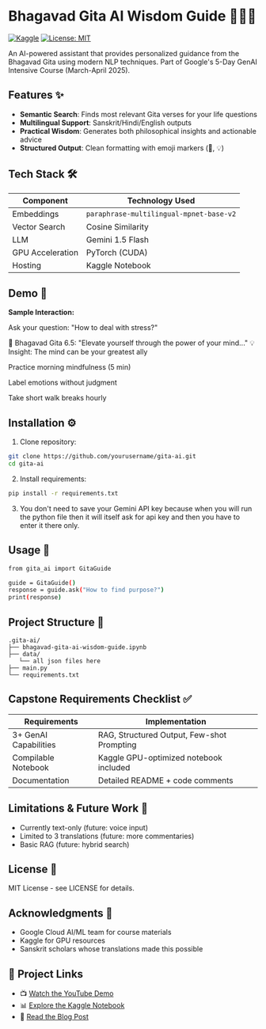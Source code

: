 # Bhagavad Gita AI Wisdom Guide 🌿📖🤖

[![Kaggle](https://img.shields.io/badge/Kaggle-Notebook-blue)](https://www.kaggle.com/code/vicky1603/bhagavad-gita-ai-wisdom-guide)
[![License: MIT](https://img.shields.io/badge/License-MIT-yellow.svg)](https://opensource.org/licenses/MIT)

An AI-powered assistant that provides personalized guidance from the Bhagavad Gita using modern NLP techniques. Part of Google's 5-Day GenAI Intensive Course (March-April 2025).

## Features ✨

- **Semantic Search**: Finds most relevant Gita verses for your life questions
- **Multilingual Support**: Sanskrit/Hindi/English outputs
- **Practical Wisdom**: Generates both philosophical insights and actionable advice
- **Structured Output**: Clean formatting with emoji markers (📜, 💡)

## Tech Stack 🛠️

| Component               | Technology Used                          |
|-------------------------|------------------------------------------|
| Embeddings              | `paraphrase-multilingual-mpnet-base-v2` |
| Vector Search           | Cosine Similarity                        |
| LLM                    | Gemini 1.5 Flash                         |
| GPU Acceleration        | PyTorch (CUDA)                           |
| Hosting                | Kaggle Notebook                          |

## Demo 🎥

**Sample Interaction:**

Ask your question: "How to deal with stress?"

📜 Bhagavad Gita 6.5: "Elevate yourself through the power of your mind..."
💡 Insight: The mind can be your greatest ally

Practice morning mindfulness (5 min)

Label emotions without judgment

Take short walk breaks hourly


## Installation ⚙️

1. Clone repository:
```bash
git clone https://github.com/yourusername/gita-ai.git
cd gita-ai
```

2. Install requirements:
```bash
pip install -r requirements.txt
```
3. You don't need to save your Gemini API key because when you will run the python file then it will itself ask for api key and then you have to enter it there only.

## Usage 🚀
```bash
from gita_ai import GitaGuide

guide = GitaGuide()
response = guide.ask("How to find purpose?")
print(response)
```

## Project Structure 📂
```
.gita-ai/
├── bhagavad-gita-ai-wisdom-guide.ipynb
├── data/
   └── all json files here
├── main.py
└── requirements.txt
```

## Capstone Requirements Checklist ✅

| Requirements               | Implementation                         |
|-------------------------|------------------------------------------|
| 3+ GenAI Capabilities   | RAG, Structured Output, Few-shot Prompting |
| Compilable Notebook     | Kaggle GPU-optimized notebook included   |
| Documentation	          | Detailed README + code comments          |

## Limitations & Future Work 🔮

- Currently text-only (future: voice input)
- Limited to 3 translations (future: more commentaries)
- Basic RAG (future: hybrid search)

## License 📜

MIT License - see LICENSE for details.

## Acknowledgments 🙏

- Google Cloud AI/ML team for course materials
- Kaggle for GPU resources
- Sanskrit scholars whose translations made this possible

## 🔗 Project Links

- 📺 [Watch the YouTube Demo](https://youtu.be/HYLJCqLbVZI)
- 📊 [Explore the Kaggle Notebook](https://www.kaggle.com/code/vicky1603/bhagavad-gita-ai-wisdom-guide)
- 📝 [Read the Blog Post](https://dev.to/vicky_gupta/unlocking-ancient-wisdom-with-ai-your-personal-bhagavad-gita-guide-for-modern-life-45k2)
